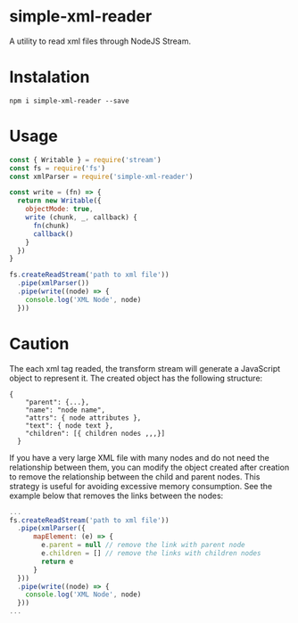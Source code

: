 # simple-xml-reader
A utility to read xml files through NodeJS Stream.

# Instalation

```
npm i simple-xml-reader --save
```

# Usage

```javascript
const { Writable } = require('stream')
const fs = require('fs')
const xmlParser = require('simple-xml-reader')

const write = (fn) => {
  return new Writable({
    objectMode: true,
    write (chunk, _, callback) {
      fn(chunk)
      callback()
    }
  })
}

fs.createReadStream('path to xml file'))
  .pipe(xmlParser())
  .pipe(write((node) => {
    console.log('XML Node', node)
  }))
```

# Caution

The each xml tag readed, the transform stream will generate a JavaScript object to represent it. The created object has the following structure:

```
{
    "parent": {...},
    "name": "node name",
    "attrs": { node attributes },
    "text": { node text },
    "children": [{ children nodes ,,,}]
  }
```
If you have a very large XML file with many nodes and do not need the relationship between them, you can modify the object created after creation to remove the relationship between the child and parent nodes. This strategy is useful for avoiding excessive memory consumption. See the example below that removes the links between the nodes:

```javascript
...
fs.createReadStream('path to xml file'))
  .pipe(xmlParser({
      mapElement: (e) => {
        e.parent = null // remove the link with parent node
        e.children = [] // remove the links with children nodes
        return e
      }
  }))
  .pipe(write((node) => {
    console.log('XML Node', node)
  }))
...
```